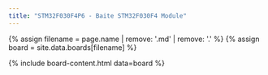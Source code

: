 ```yaml
---
title: "STM32F030F4P6 - Baite STM32F030F4 Module"
---
```


{% assign filename = page.name | remove: '.md' | remove: '.' %}
{% assign board = site.data.boards[filename] %}

{% include board-content.html data=board %}
